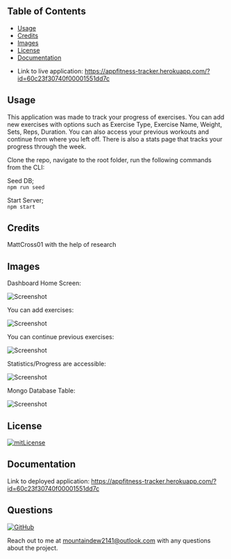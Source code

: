 ## Table of Contents 

* [Usage](#usage)
* [Credits](#credits)
* [Images](#images)
* [License](#license)
* [Documentation](#documentation)

- Link to live application: https://appfitness-tracker.herokuapp.com/?id=60c23f30740f00001551dd7c

## Usage 

This application was made to track your progress of exercises. You can add new exercises with options such as Exercise Type, Exercise Name, Weight, Sets, Reps, Duration. You can also access your previous workouts and continue from where you left off. There is also a stats page that tracks your progress through the week.

Clone the repo, navigate to the root folder, run the following commands from the CLI:     

Seed DB;   
`npm run seed`     

Start Server;     
`npm start`     

## Credits

MattCross01 with the help of research

## Images 

Dashboard Home Screen: 

![Screenshot](https://i.ibb.co/b2V2734/fitnesstrackerdashboard.png)

You can add exercises: 

![Screenshot](https://i.ibb.co/vZpVQHX/addexercise.png)

You can continue previous exercises:

![Screenshot](https://i.ibb.co/zPMvy5k/continuewrokout.png)

Statistics/Progress are accessible:

![Screenshot](https://i.ibb.co/xFwrk1d/statsdashboard.png)

Mongo Database Table:

![Screenshot](https://i.ibb.co/yB5CMTn/mongodbscreenshot.png)

## License

[![mitLicense](https://img.shields.io/badge/license-MIT-green?style=plastic)](https://choosealicense.com/licenses/bsd-3-clause/)


## Documentation

Link to deployed application: https://appfitness-tracker.herokuapp.com/?id=60c23f30740f00001551dd7c

## Questions

  [![GitHub](https://img.shields.io/badge/My%20GitHub-Click%20Me!-blueviolet?style=plastic&logo=GitHub)](https://github.com/MattCross01)

  Reach out to me at mountaindew2141@outlook.com with any questions about the project.